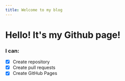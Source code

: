 ```yaml
---
title: Welcome to my blog
---
```


# Hello! It's my Github page!
### I can:
- [x] Create repository
- [x] Create pull requests
- [x] Create GitHub Pages
